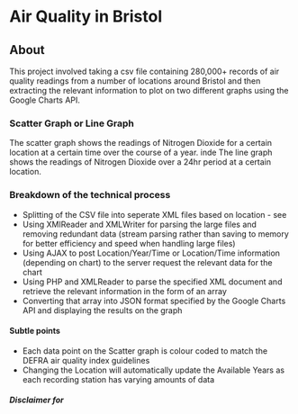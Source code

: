 # Air Quality in Bristol

## About

This project involved taking a csv file containing 280,000+ records of air quality readings from a number of locations around Bristol and then extracting the relevant information to plot on two different graphs using the Google Charts API.

### Scatter Graph or Line Graph

The scatter graph shows the readings of Nitrogen Dioxide for a certain location at a certain time over the course of a year.
inde
The line graph shows the readings of Nitrogen Dioxide over a 24hr period at a certain location.

### Breakdown of the technical process 

* Splitting of the CSV file into seperate XML files based on location - see 
* Using XMlReader and XMLWriter for parsing the large files and removing redundant data (stream parsing rather than saving to memory for better efficiency and speed when handling large files)
* Using AJAX to post Location/Year/Time or Location/Time information (depending on chart) to the server request the relevant data for the chart
* Using PHP and XMLReader to parse the specified XML document and retrieve the relevant information in the form of an array
* Converting that array into JSON format specified by the Google Charts API and displaying the results on the graph

#### Subtle points 

* Each data point on the Scatter graph is colour coded to match the DEFRA air quality index guidelines 
* Changing the Location will automatically update the Available Years as each recording station has varying amounts of data



##### Disclaimer for 

